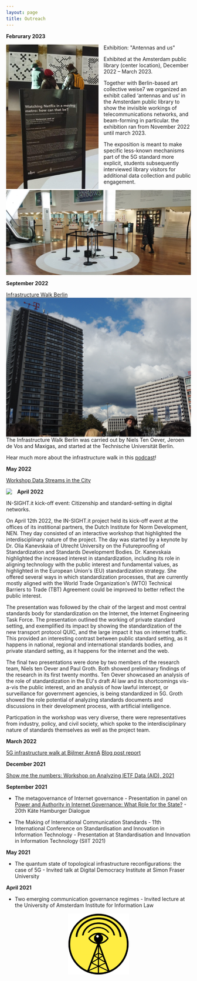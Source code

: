 ```yaml
---
layout: page
title: Outreach
---
```


**Februrary 2023**

<a href="/assets/antennas-and-us-2.jpeg" target="_blank"><img style="float=left; margin-right: 1em; width: 50%;" align="left" src="/assets/antennas-and-us-2.jpeg"></a>Exhibition: "Antennas and us" 

Exhibited at the Amsterdam public library (center location), December 2022 – March 2023.

Together with Berlin-based art collective weise7 we organized an exhibit called ‘antennas and us’ in the Amsterdam public library to show the invisible workings of telecommunications networks, and beam-forming in particular. the exhibition ran from November 2022 until march 2023. 

The exposition is meant to make specific less-known mechanisms part of the 5G standard more explicit, students subsequently interviewed library visitors for additional data collection and public engagement. 

<img style="float=left; margin-right: 1em; margin-bottom: 1em;" align="left" src="/assets/antennas-and-us-3.jpeg">
<br>

**September 2022**

[Infrastructure Walk Berlin](https://www.criticalinfralab.net/2022/09/01/infrastructure-walk-berlin-september-2022/)
<img style="float=left; margin-right: 1em;" align="left" src="/assets/infrastructure-walk-berlin.jpeg">

The Infrastructure Walk Berlin was carried out by Niels Ten Oever, Jeroen de Vos and Maxigas, and started at the Technische Universität Berlin.

Hear much more about the infrastructure walk in this [podcast](https://spaceoddity.podigee.io/13-oddity-nr-12-5g-walk)!

**May 2022**

[Workshop Data Streams in the City](https://www.oba.nl/agenda/dehallen/workshopdatastromenindestadvormgevenaanamsterdamsedatainfrastructuren.html)

<img style="float=left; margin-right: 1em; margin-bottom: 1em;" align="left" src="https://raw.githubusercontent.com/in-sight-it/in-sight-it.github.io/gh-pages/assets/data-streams-in-the-city.jpeg">

**April 2022**

IN-SIGHT.it kick-off event: Citizenship and standard-setting in digital networks.

On April 12th 2022, the IN-SIGHT.it project held its kick-off event at the offices of its institional partners, the Dutch Institute for Norm Development, NEN. They day consisted of an interactive workshop that highlighted the interdisciplinary nature of the project. The day was started by a keynote by Dr. Olia Kanevskaia of Utrecht University on the Futureproofing of Standardization and Standards Development Bodies. Dr. Kanevskaia highlighted the increased interest in standardization, including its role in aligning technology with the public interest and fundamental values, as highlighted in the European Union's (EU) standardization strategy. She offered several ways in which standardization processes, that are currently mostly aligned with the World Trade Organization's (WTO) Technical Barriers to Trade (TBT) Agreement could be improved to better reflect the public interest.

The presentation was followed by the chair of the largest and most central standards body for standardization on the Internet, the Internet Engineering Task Force. The presentation outlined the working of private standard setting, and exemplified its impact by showing the standardization of the new transport protocol QUIC, and the large impact it has on internet traffic. This provided an interesting contrast between public standard setting, as it happens in national, regional and international standards bodies, and private standard setting, as it happens for the internet and the web.

The final two presentations were done by two members of the research team, Niels ten Oever and Paul Groth. Both showed preliminary findings of the research in its first twenty months. Ten Oever showcased an analysis of the role of standardization in the EU's draft AI law and its shortcomings vis-a-vis the public interest, and an analysis of how lawful intercept, or surveillance for government agencies, is being standardized in 5G. Groth showed the role potential of analyzing standards documents and discussions in their development process, with artificial intelligence.

Particpation in the workshop was very diverse, there were representatives from industry, policy, and civil society, which spoke to the interdisciplinary nature of standards themselves as well as the project team.


**March 2022**

[5G infrastructure walk at Bijlmer ArenA](https://www.oba.nl/agenda/bijlmerplein/5gsightseeingtourindebijlmerarena.html)
[Blog post report](https://globaldigitalcultures.org/2022/04/12/walking-the-infrastructure-walk-and-dancing-the-frequency-dance-you-only-see-it-when-you-get-it/)

**December 2021**

[Show me the numbers: Workshop on Analyzing IETF Data (AID), 2021](https://www.iab.org/activities/workshops/aid/)

**September 2021**

- The metagovernance of Internet governance - Presentation in panel on [Power and Authority in Internet Governance: What Role for the State?](https://www.gcr21.org/events/upcoming/power-and-authority-in-internet-governance-what-role-for-the-state) - 20th Käte Hamburger Dialogue

- The Making of International Communication Standards - 11th International Conference on Standardisation and Innovation in Information Technology - Presentation at Standardisation and Innovation in Information Technology (SIIT 2021)

**May 2021**

- The quantum state of topological infrastructure reconfigurations: the case of 5G - Invited talk at Digital Democracy Institute at Simon Fraser University

**April 2021**

- Two emerging communication governance regimes - Invited lecture at the University of Amsterdam Institute for Information Law

<img src="/assets/logos/logo_branded.png" style="width: 33%; margin: auto; display: block;">